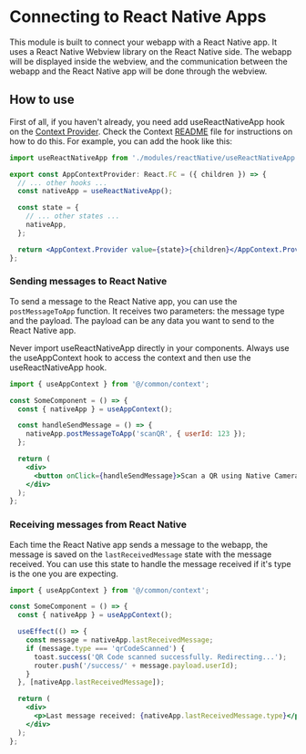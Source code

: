 # Connecting to React Native Apps

This module is built to connect your webapp with a React Native app. It uses a React Native Webview library on the React Native side. The webapp will be displayed inside the webview, and the communication between the webapp and the React Native app will be done through the webview.

## How to use

First of all, if you haven't already, you need add useReactNativeApp hook on the [Context Provider](/common/context/Provider.tsx). Check the Context [README](/common/context/README.md) file for instructions on how to do this. For example, you can add the hook like this:

```jsx
import useReactNativeApp from './modules/reactNative/useReactNativeApp';

export const AppContextProvider: React.FC = ({ children }) => {
  // ... other hooks ...
  const nativeApp = useReactNativeApp();

  const state = {
    // ... other states ...
    nativeApp,
  };

  return <AppContext.Provider value={state}>{children}</AppContext.Provider>;
};
```

### Sending messages to React Native

To send a message to the React Native app, you can use the `postMessageToApp` function. It receives two parameters: the message type and the payload. The payload can be any data you want to send to the React Native app.

Never import useReactNativeApp directly in your components. Always use the useAppContext hook to access the context and then use the useReactNativeApp hook.

```jsx
import { useAppContext } from '@/common/context';

const SomeComponent = () => {
  const { nativeApp } = useAppContext();

  const handleSendMessage = () => {
    nativeApp.postMessageToApp('scanQR', { userId: 123 });
  };

  return (
    <div>
      <button onClick={handleSendMessage}>Scan a QR using Native Camera</button>
    </div>
  );
};
```

### Receiving messages from React Native

Each time the React Native app sends a message to the webapp, the message is saved on the `lastReceivedMessage` state with the message received. You can use this state to handle the message received if it's type is the one you are expecting.

```jsx
import { useAppContext } from '@/common/context';

const SomeComponent = () => {
  const { nativeApp } = useAppContext();

  useEffect(() => {
    const message = nativeApp.lastReceivedMessage;
    if (message.type === 'qrCodeScanned') {
      toast.success('QR Code scanned successfully. Redirecting...');
      router.push('/success/' + message.payload.userId);
    }
  }, [nativeApp.lastReceivedMessage]);

  return (
    <div>
      <p>Last message received: {nativeApp.lastReceivedMessage.type}</p>
    </div>
  );
};
```
